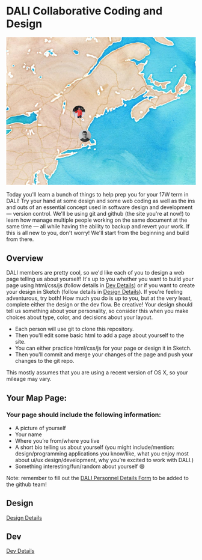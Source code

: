 # DALI Collaborative Coding and Design

![](docs/imgs/screen_shot_2016-12-19_at_7.10.02_pm_720.png)

Today you'll learn a bunch of things to help prep you for your 17W term in DALI! Try your hand at some design and some web coding as well as the ins and outs of an essential concept used in software design and development — version control. We'll be using git and github (the site you're at now!) to learn how manage multiple people working on the same document at the same time — all while having the ability to backup and revert your work. If this is all new to you, don't worry! We'll start from the beginning and build from there.

## Overview

DALI members are pretty cool, so we'd like each of you to design a web page telling us about yourself! It's up to you whether you want to build your page using html/css/js (follow details in [Dev Details](./docs/dev_details.md)) or if you want to create your design in Sketch (follow details in [Design Details](./docs/design_details.md)). If you're feeling adventurous, try both! How much you do is up to you, but at the very least, complete either the design or the dev flow. Be creative! Your design should tell us something about your personality, so consider this when you make choices about type, color, and decisions about your layout.

*  Each person will use git to clone this repository.  
*  Then you'll edit some basic html to add a page about yourself to the site.
*  You can either practice html/css/js for your page or design it in Sketch.
*  Then you'll commit and merge your changes of the page and push your changes to the git repo.

This mostly assumes that you are using a recent version of OS X, so your mileage may vary.

## Your Map Page:

### Your page should include the following information:
* A picture of yourself
* Your name
* Where you’re from/where you live
* A short bio telling us about yourself (you might include/mention: design/programming applications you know/like, what you enjoy most about ui/ux design/development, why you’re excited to work with DALI.)
* Something interesting/fun/random about yourself :smile:

Note: remember to fill out the [DALI Personnel Details Form](https://goo.gl/forms/7oOlYXL6W3kBDX4k1) to be added to the github team!

## Design

[Design Details](./docs/design_details.md)

## Dev

[Dev Details](./docs/dev_details.md)

